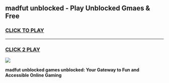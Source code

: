 
## madfut unblocked - Play Unblocked Gmaes & Free
<h3>
<a href="https://news.freeplayer.one?title=madfut_unblocked&ref=23F">CLICK TO PLAY</a></h3>
<hr>

<h3>
<a href="https://news.freeplayer.one?title=madfut_unblocked&ref=23F">CLICK 2 PLAY</a>
  
</h3>

<a href="https://news.freeplayer.one?title=madfut_unblocked&ref=23F/"><img src="https://clearcache.store/games.png"></a>


**madfut unblocked games unblocked: Your Gateway to Fun and Accessible Online Gaming**

